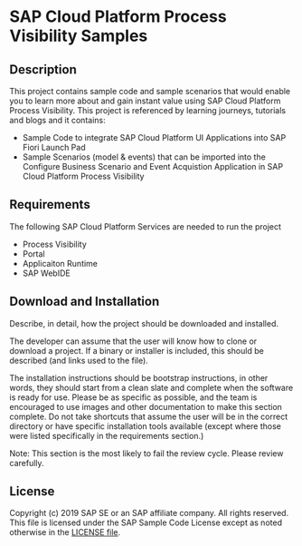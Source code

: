 # SAP Cloud Platform Process Visibility Samples

## Description
This project contains sample code and sample scenarios that would enable you to learn more about and gain instant value using SAP Cloud Platform Process Visibility. This project is referenced by learning journeys, tutorials and blogs and it contains:
* Sample Code to integrate SAP Cloud Platform UI Applications into SAP Fiori Launch Pad
* Sample Scenarios (model & events) that can be imported into the Configure Business Scenario and Event Acquistion Application in SAP Cloud Platform Process Visibility 


## Requirements
The following SAP Cloud Platform Services are needed to run the project
* Process Visibility
* Portal
* Applicaiton Runtime
* SAP WebIDE


## Download and Installation
Describe, in detail, how the project should be downloaded and installed.  

The developer can assume that the user will know how to clone or download a project.  If a binary or installer is included, this should be described (and links used to the file).  

The installation instructions should be bootstrap instructions, in other words, they should start from a clean slate and complete when the software is ready for use.  Please be as specific as possible, and the team is encouraged to use images and other documentation to make this section complete.  Do not take shortcuts that assume the user will be in the correct directory or have specific installation tools available (except where those were listed specifically in the requirements section.)

Note:  This section is the most likely to fail the review cycle.  Please review carefully.


## License
Copyright (c) 2019 SAP SE or an SAP affiliate company. All rights reserved.
This file is licensed under the SAP Sample Code License except as noted otherwise in the [LICENSE file](LicenseAgreement.docx).

